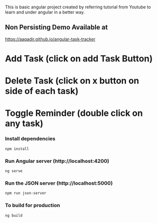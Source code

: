 This is basic angular project created by referring tutorial from Youtube to learn and under angular in a better way.

## Non Persisting Demo Available at

https://aaqadir.github.io/angular-task-tracker

# Add Task (click on add Task Button)
# Delete Task (click on x button on side of each task)
# Toggle Reminder (double click on any task)

### Install dependencies

```
npm install
```

### Run Angular server (http://localhost:4200)

```
ng serve
```

### Run the JSON server (http://localhost:5000)

```
npm run json-server
```

### To build for production

```
ng build
```
